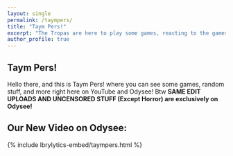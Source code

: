 ```yaml
---
layout: single
permalink: /taympers/
title: "Taym Pers!"
excerpt: "The Tropas are here to play some games, reacting to the games, and doing some random stuff!"
author_profile: true
---
```

## Taym Pers!

Hello there, and this is Taym Pers! where you can see some games, random stuff, and more right here on YouTube and Odysee! Btw **SAME EDIT UPLOADS AND UNCENSORED STUFF (Except Horror) are exclusively on Odysee!**

## Our New Video on Odysee:

{% include lbrylytics-embed/taympers.html %}
